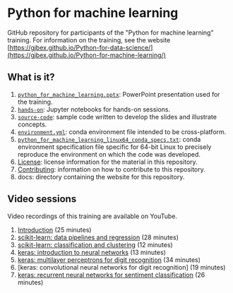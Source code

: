 # Python for machine learning

GitHub repository for participants of the "Python for machine learning" training.
For information on the training, see the website
[https://gjbex.github.io/Python-for-data-science/](https://gjbex.github.io/Python-for-machine-learning/)


## What is it?

1. [`python_for_machine_learning.pptx`](python_for_machine_learning.pptx): PowerPoint
   presentation used for the training.
1. [`hands-on`](hands-on): Jupyter notebooks for hands-on sessions.
1. [`source-code`](source-code): sample code written to develop the slides and
   illustrate concepts.
1. [`environment.yml`](environment.yml): conda environment file intended to be
   cross-platform.
1. [`python_for_machine_learning_linux64_conda_specs.txt`](python_for_machine_learning_linux64_conda_specs.txt):
   conda environment specification file specific for 64-bit Linux to precisely
   reproduce the environment on which the code was developed.
1. [License](LICENSE): license information for the material in this repository.
1. [Contributing](CONTRIBUTING.md): information on how to contribute to this
   repository.
1. docs: directory containing the website for this repository.


## Video sessions

Video recordings of this training are available on YouTube.

1. [Introduction](https://youtu.be/QIZ0-oHwMaI) (25 minutes)
1. [scikit-learn: data pipelines and regression](https://youtu.be/sy4U9VteP8Q) (28 minutes)
1. [scikit-learn: classification and clustering](https://youtu.be/acXmk4Bx8pI) (12 minutes)
1. [keras: introduction to neural networks](https://youtu.be/-CO0Y8wzYeI) (13 minutes)
1. [keras: multilayer perceptrons for digit recognition](https://youtu.be/nAixWMYgzdo) (34 minutes)
1. [keras: convolutional neural networks for digit recognition] (19 minutes)
1. [keras: recurrent neural networks for sentiment classification](https://youtu.be/TkafYl9APpM) (26 minutes)
